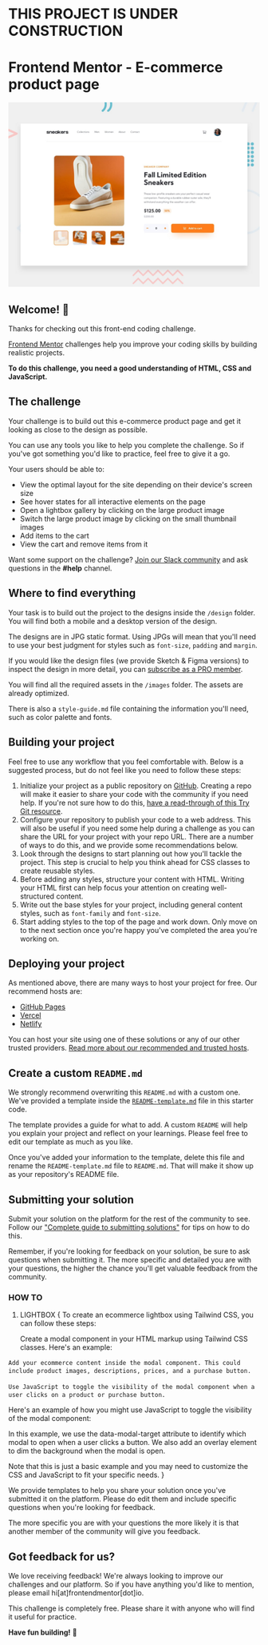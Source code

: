 # THIS PROJECT IS UNDER CONSTRUCTION

# Frontend Mentor - E-commerce product page

![Design preview for the E-commerce product page coding challenge](./design/desktop-preview.jpg)

## Welcome! 👋

Thanks for checking out this front-end coding challenge.

[Frontend Mentor](https://www.frontendmentor.io) challenges help you improve your coding skills by building realistic projects.

**To do this challenge, you need a good understanding of HTML, CSS and JavaScript.**

## The challenge

Your challenge is to build out this e-commerce product page and get it looking as close to the design as possible.

You can use any tools you like to help you complete the challenge. So if you've got something you'd like to practice, feel free to give it a go.

Your users should be able to:

- View the optimal layout for the site depending on their device's screen size
- See hover states for all interactive elements on the page
- Open a lightbox gallery by clicking on the large product image
- Switch the large product image by clicking on the small thumbnail images
- Add items to the cart
- View the cart and remove items from it

Want some support on the challenge? [Join our Slack community](https://www.frontendmentor.io/slack) and ask questions in the **#help** channel.

## Where to find everything

Your task is to build out the project to the designs inside the `/design` folder. You will find both a mobile and a desktop version of the design.

The designs are in JPG static format. Using JPGs will mean that you'll need to use your best judgment for styles such as `font-size`, `padding` and `margin`.

If you would like the design files (we provide Sketch & Figma versions) to inspect the design in more detail, you can [subscribe as a PRO member](https://www.frontendmentor.io/pro).

You will find all the required assets in the `/images` folder. The assets are already optimized.

There is also a `style-guide.md` file containing the information you'll need, such as color palette and fonts.

## Building your project

Feel free to use any workflow that you feel comfortable with. Below is a suggested process, but do not feel like you need to follow these steps:

1. Initialize your project as a public repository on [GitHub](https://github.com/). Creating a repo will make it easier to share your code with the community if you need help. If you're not sure how to do this, [have a read-through of this Try Git resource](https://try.github.io/).
2. Configure your repository to publish your code to a web address. This will also be useful if you need some help during a challenge as you can share the URL for your project with your repo URL. There are a number of ways to do this, and we provide some recommendations below.
3. Look through the designs to start planning out how you'll tackle the project. This step is crucial to help you think ahead for CSS classes to create reusable styles.
4. Before adding any styles, structure your content with HTML. Writing your HTML first can help focus your attention on creating well-structured content.
5. Write out the base styles for your project, including general content styles, such as `font-family` and `font-size`.
6. Start adding styles to the top of the page and work down. Only move on to the next section once you're happy you've completed the area you're working on.

## Deploying your project

As mentioned above, there are many ways to host your project for free. Our recommend hosts are:

- [GitHub Pages](https://pages.github.com/)
- [Vercel](https://vercel.com/)
- [Netlify](https://www.netlify.com/)

You can host your site using one of these solutions or any of our other trusted providers. [Read more about our recommended and trusted hosts](https://medium.com/frontend-mentor/frontend-mentor-trusted-hosting-providers-bf000dfebe).

## Create a custom `README.md`

We strongly recommend overwriting this `README.md` with a custom one. We've provided a template inside the [`README-template.md`](./README-template.md) file in this starter code.

The template provides a guide for what to add. A custom `README` will help you explain your project and reflect on your learnings. Please feel free to edit our template as much as you like.

Once you've added your information to the template, delete this file and rename the `README-template.md` file to `README.md`. That will make it show up as your repository's README file.

## Submitting your solution

Submit your solution on the platform for the rest of the community to see. Follow our ["Complete guide to submitting solutions"](https://medium.com/frontend-mentor/a-complete-guide-to-submitting-solutions-on-frontend-mentor-ac6384162248) for tips on how to do this.

Remember, if you're looking for feedback on your solution, be sure to ask questions when submitting it. The more specific and detailed you are with your questions, the higher the chance you'll get valuable feedback from the community.

### HOW TO 
1. LIGHTBOX
   {
    To create an ecommerce lightbox using Tailwind CSS, you can follow these steps:

    Create a modal component in your HTML markup using Tailwind CSS classes. Here's an example:


<div class="fixed z-10 inset-0 overflow-y-auto">
  <div class="flex items-center justify-center min-h-screen px-4 pt-4 pb-20 text-center">
    <div class="fixed inset-0 transition-opacity" aria-hidden="true">
      <div class="absolute inset-0 bg-gray-500 opacity-75"></div>
    </div>
    <div class="inline-block align-bottom bg-white rounded-lg text-left overflow-hidden shadow-xl transform transition-all sm:my-8 sm:align-middle sm:max-w-lg sm:w-full">
      <!-- Modal content here -->
    </div>
  </div>
</div>

    Add your ecommerce content inside the modal component. This could include product images, descriptions, prices, and a purchase button.

    Use JavaScript to toggle the visibility of the modal component when a user clicks on a product or purchase button.

Here's an example of how you might use JavaScript to toggle the visibility of the modal component:



<script>
  const openModalButtons = document.querySelectorAll('[data-modal-target]')
  const closeModalButtons = document.querySelectorAll('[data-close-button]')
  const overlay = document.getElementById('overlay')

  openModalButtons.forEach(button => {
    button.addEventListener('click', () => {
      const modal = document.querySelector(button.dataset.modalTarget)
      openModal(modal)
    })
  })

  overlay.addEventListener('click', () => {
    const modals = document.querySelectorAll('.modal.active')
    modals.forEach(modal => {
      closeModal(modal)
    })
  })

  closeModalButtons.forEach(button => {
    button.addEventListener('click', () => {
      const modal = button.closest('.modal')
      closeModal(modal)
    })
  })

  function openModal(modal) {
    if (modal == null) return
    modal.classList.add('active')
    overlay.classList.add('active')
  }

  function closeModal(modal) {
    if (modal == null) return
    modal.classList.remove('active')
    overlay.classList.remove('active')
  }
</script>

In this example, we use the data-modal-target attribute to identify which modal to open when a user clicks a button. We also add an overlay element to dim the background when the modal is open.

Note that this is just a basic example and you may need to customize the CSS and JavaScript to fit your specific needs.
   }
  


We provide templates to help you share your solution once you've submitted it on the platform. Please do edit them and include specific questions when you're looking for feedback. 

The more specific you are with your questions the more likely it is that another member of the community will give you feedback.

## Got feedback for us?

We love receiving feedback! We're always looking to improve our challenges and our platform. So if you have anything you'd like to mention, please email hi[at]frontendmentor[dot]io.

This challenge is completely free. Please share it with anyone who will find it useful for practice.

**Have fun building!** 🚀
